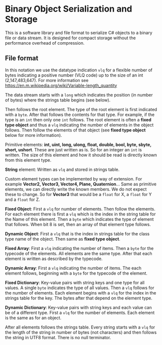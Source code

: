 # Binary Object Serialization and Storage

This is a software library and file format to serialize C# objects to a binary file or data stream. It is designed for compact storage without the performance overhead of compression.

## File format
In this notation we use the datatype indication `vlq` for a flexible number of bytes indicating a positive number (VLQ code) up to the size of an int (2,147,483,647). For more information see https://en.m.wikipedia.org/wiki/Variable-length_quantity

The data stream starts with a `long` which indicates the position (in number of bytes) where the strings table begins (see below).

Then follows the root element. The type of the root element is first indicated with a `byte`. After that follows the contents for that type. For example, if the type is an `int` then only one `int` follows. The root element is often a **fixed type object** and thus a `vlq` indicating the number of elements in the object follows. Then follow the elements of that object (see **fixed type object** below for more information).

Primitive elements: **int, uint, long, ulong, float, double, bool, byte, sbyte, short, ushort**.
These are just written as is. So for an integer an `int` is written. The size of this element and how it should be read is directly known from this element type.

**String** element: Written as `vlq` and stored in strings table.

Custom element types can be implemented by way of extension. For example **Vector2, Vector3, Vector4, Plane, Quaternion**... Same as primitive elements, we can directly write the known members. We do not expect these to change. So for **Vector3** that would be a `float` for X, a `float` for Y and a `float` for Z.

**Fixed Object**: First a `vlq` for number of elements. Then follow the elements. For each element there is first a `vlq` which is the index in the string table for the Name of this element. Then a `byte` which indicates the type of element that follows. When bit 8 is set, then an array of that element type follows.

**Dynamic Object**: First a `vlq` that is the index in strings table for the class type name of the object. Then same as **fixed type object**.

**Fixed Array**: First a `vlq` indicating the number of items. Then a `byte` for the typecode of the elements. All elements are the same type. After that each element is written as described by the typecode.

**Dynamic Array**: First a `vlq` indicating the number of items. The each element follows, beginning with a `byte` for the typecode of the element.

**Fixed Dictionary**: Key-value pairs with string keys and one type for all values. A single `byte` indicates the type of all values. Then a `vlq` follows for the number of elements. Each element begins with a `vlq` for the index in the strings table for the key. The bytes after that depend on the element type.

**Dynamic Dictionary**: Key-value pairs with string keys and each value can be of a different type. First a `vlq` for the number of elements. Each element is the same as for an object.

After all elements follows the strings table. Every string starts with a `vlq` for the length of the string in number of bytes (not characters) and then follows the string in UTF8 format. There is no null terminator.
